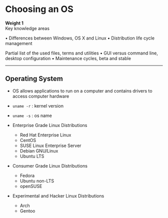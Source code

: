 # Choosing an OS

**Weight 1**\
Key knowledge areas

• Differences between Windows, OS X and Linux
• Distribution life cycle management

Partial list of the used files, terms and utilities
• GUI versus command line, desktop configuration
• Maintenance cycles, beta and stable

---

## Operating System

- OS allows applications to run on a computer and contains drivers to access computer hardware
- `uname -r` : kernel version
- `uname -s` : os name

- Enterprise Grade Linux Distributions
  - Red Hat Enterprise Linux
  - CentOS
  - SUSE Linux Enterprise Server
  - Debian GNU/Linux
  - Ubuntu LTS
- Consumer Grade Linux Distributions
  - Fedora
  - Ubuntu non-LTS
  - openSUSE
- Experimental and Hacker Linux Distributions
  - Arch
  - Gentoo
  